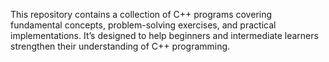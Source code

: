 This repository contains a collection of C++ programs covering fundamental concepts, problem-solving exercises, and practical implementations. It’s designed to help beginners and intermediate learners strengthen their understanding of C++ programming.
